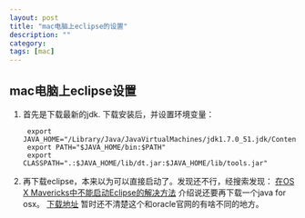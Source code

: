 ```yaml
---
layout: post
title: "mac电脑上eclipse的设置"
description: ""
category:
tags: [mac]
---
```


## mac电脑上eclipse设置

1. 首先是下载最新的jdk. 下载安装后，并设置环境变量：

		export JAVA_HOME="/Library/Java/JavaVirtualMachines/jdk1.7.0_51.jdk/Contents/Home/"
		export PATH="$JAVA_HOME/bin:$PATH"
		export CLASSPATH=".:$JAVA_HOME/lib/dt.jar:$JAVA_HOME/lib/tools.jar"

2. 再下载eclipse，本来以为可以直接启动了。发现还不行，经搜索发现：
[在OS X Mavericks中不能启动Eclipse的解决方法](http://blog.csdn.net/qysh123/article/details/16930143) 介绍说还要再下载一个java for osx。
[下载地址](http://support.apple.com/kb/DL1572?viewlocale=en_US&locale=en_US)
暂时还不清楚这个和oracle官网的有啥不同的地方。
